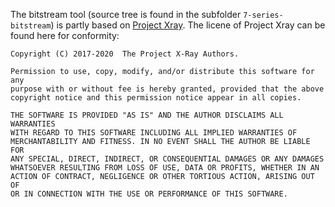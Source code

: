 The bitstream tool (source tree is found in the subfolder `7-series-bitstream`) is partly based on [Project Xray](https://github.com/f4pga/prjxray/tree/master). The licene of Project Xray can be found here for conformity:

```
Copyright (C) 2017-2020  The Project X-Ray Authors.

Permission to use, copy, modify, and/or distribute this software for any
purpose with or without fee is hereby granted, provided that the above
copyright notice and this permission notice appear in all copies.

THE SOFTWARE IS PROVIDED "AS IS" AND THE AUTHOR DISCLAIMS ALL WARRANTIES
WITH REGARD TO THIS SOFTWARE INCLUDING ALL IMPLIED WARRANTIES OF
MERCHANTABILITY AND FITNESS. IN NO EVENT SHALL THE AUTHOR BE LIABLE FOR
ANY SPECIAL, DIRECT, INDIRECT, OR CONSEQUENTIAL DAMAGES OR ANY DAMAGES
WHATSOEVER RESULTING FROM LOSS OF USE, DATA OR PROFITS, WHETHER IN AN
ACTION OF CONTRACT, NEGLIGENCE OR OTHER TORTIOUS ACTION, ARISING OUT OF
OR IN CONNECTION WITH THE USE OR PERFORMANCE OF THIS SOFTWARE.
```